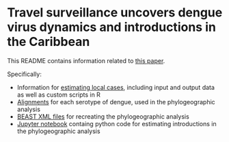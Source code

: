 # Travel surveillance uncovers dengue virus dynamics and introductions in the Caribbean

This README contains information related to [this paper](https://www.medrxiv.org/content/10.1101/2023.11.11.23298412v1.full). 

Specifically:

- Information for [estimating local cases](https://github.com/grubaughlab/2023_paper_DENV-travelers/tree/main/R_estimating_local_cases), including input and output data as well as custom scripts in R
- [Alignments](https://github.com/grubaughlab/2023_paper_DENV-travelers/tree/main/alignments) for each serotype of dengue, used in the phylogeographic analysis
- [BEAST XML files](https://github.com/grubaughlab/2023_paper_DENV-travelers/tree/main/BEAST_XMLs) for recreating the phylogeographic analysis
- [Jupyter notebook](https://github.com/grubaughlab/2023_paper_DENV-travelers/blob/main/Parse%20introductions.ipynb) containg python code for estimating introductions in the phylogeographic analysis